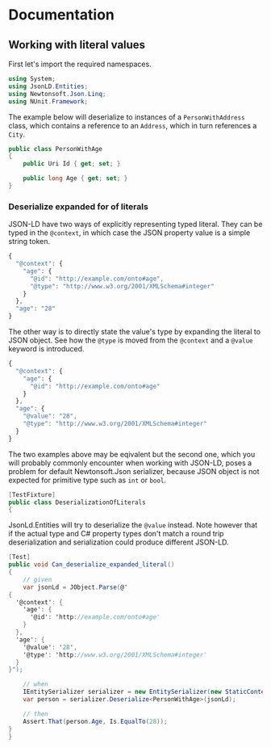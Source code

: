 # Documentation

## Working with literal values

First let's import the required namespaces.
 

``` c#
using System;
using JsonLD.Entities;
using Newtonsoft.Json.Linq;
using NUnit.Framework;
```

The example below will deserialize to instances of a `PersonWithAddress` class, which contains a reference to an `Address`, which in turn references a `City`.
 

``` c#
public class PersonWithAge
{
    public Uri Id { get; set; }

    public long Age { get; set; }
}
```

### Deserialize expanded for of literals

JSON-LD have two ways of explicitly representing typed literal. They can be typed in the `@context`, in which case the JSON property value is
a simple string token.

``` js
{
  "@context": {
    "age": {
      "@id": "http://example.com/onto#age",
      "@type": "http://www.w3.org/2001/XMLSchema#integer"  
    }
  },
  "age": "28"
}
```

The other way is to directly state the value's type by expanding the literal to JSON object. See how the `@type` is moved from the 
`@context` and a `@value` keyword is introduced.

``` js
{
  "@context": {
    "age": {
      "@id": "http://example.com/onto#age"
    }
  },
  "age": {
    "@value": "28",
    "@type": "http://www.w3.org/2001/XMLSchema#integer"
  }
}
```

The two examples above may be eqivalent but the second one, which you will probably commonly encounter when working with JSON-LD, poses a
problem for default Newtonsoft.Json serializer, because JSON object is not expected for primitive type such as `int` or `bool`.

``` c#
[TestFixture]
public class DeserializationOfLiterals
{
```

JsonLd.Entities will try to deserialize the `@value` instead. Note however that if the actual type and C# property types don't match a
round trip deserialization and serialization could produce different JSON-LD.

``` c#
[Test]
public void Can_deserialize_expanded_literal()
{
    // given
    var jsonLd = JObject.Parse(@"
{
  '@context': {
    'age': {
      '@id': 'http://example.com/onto#age'
    }
  },
  'age': {
    '@value': '28',
    '@type': 'http://www.w3.org/2001/XMLSchema#integer'
  }
}");

    // when
    IEntitySerializer serializer = new EntitySerializer(new StaticContextProvider());
    var person = serializer.Deserialize<PersonWithAge>(jsonLd);

    // then
    Assert.That(person.Age, Is.EqualTo(28));
}
}
```
